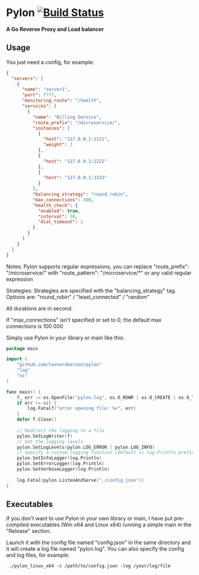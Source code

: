 # Pylon [![Build Status](https://travis-ci.org/LeonardBesson/pylon.svg?branch=master)](https://travis-ci.org/LeonardBesson/pylon)
**A Go Reverse Proxy and Load balancer**

## Usage
You just need a config, for example:
```json
{
  "servers": [
    {
      "name": "server1",
      "port": 7777,
      "monitoring_route": "/health",
      "services": [
        {
          "name": "Billing Service",
          "route_prefix": "/microservice/",
          "instances": [
            {
              "host": "127.0.0.1:1111",
              "weight": 3
            },
            {
              "host": "127.0.0.1:2222"
            },
            {
              "host": "127.0.0.1:3333"
            }
          ],
          "balancing_strategy": "round_robin",
          "max_connections": 300,
          "health_check": {
            "enabled": true,
            "interval": 30,
            "dial_timeout": 2
          }
        }
      ]
    }
  ]
}
```
Notes:
Pylon supports regular expressions, you can replace "route_prefix": "/microservice/"
with "route_pattern": "/microservice/*" or any valid regular expression

Strategies:
Strategies are specified with the "balancing_strategy" tag.
Options are: "round_robin" / "least_connected" / "random"

All durations are in second.

If "max_connections" isn't specified or set to 0, the default max connections is 100 000

Simply use Pylon in your library or main like this:
```go
package main

import (
	"github.com/leonardbesson/pylon"
	"log"
	"os"
)

func main() {
    f, err := os.OpenFile("pylon.log", os.O_RDWR | os.O_CREATE | os.O_TRUNC, 0666)
	if err != nil {
		log.Fatalf("error opening file: %v", err)
	}
	defer f.Close()
	
    // Redirect the logging to a file
	pylon.SetLogWriter(f)
	// Set the logging levels
	pylon.SetLogLevels(pylon.LOG_ERROR | pylon.LOG_INFO)
	// Specify a custom logging function (default is log.Println prefixed with (ERROR|DEBUG|INFO|VERBO)
	pylon.SetInfoLogger(log.Println)
	pylon.SetErrorLogger(log.Println)
	pylon.SetVerboseLogger(log.Println)
	
	log.Fatal(pylon.ListenAndServe("./config.json"))
}
```
## Executables
If you don't want to use Pylon in your own library or main, I have put pre-compiled executables (Win x64 and Linux x64) running a simple main in the "Release" section.

Launch it with the config file named "config.json" in the same directory and it will create a log file named "pylon.log". You can also specify the config and log files, for example:
```
 ./pylon_linux_x64 -c /path/to/config.json -log /your/log/file
```